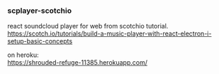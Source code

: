 ### scplayer-scotchio
react soundcloud player for web from scotchio tutorial.  
https://scotch.io/tutorials/build-a-music-player-with-react-electron-i-setup-basic-concepts

on heroku:  
https://shrouded-refuge-11385.herokuapp.com/
